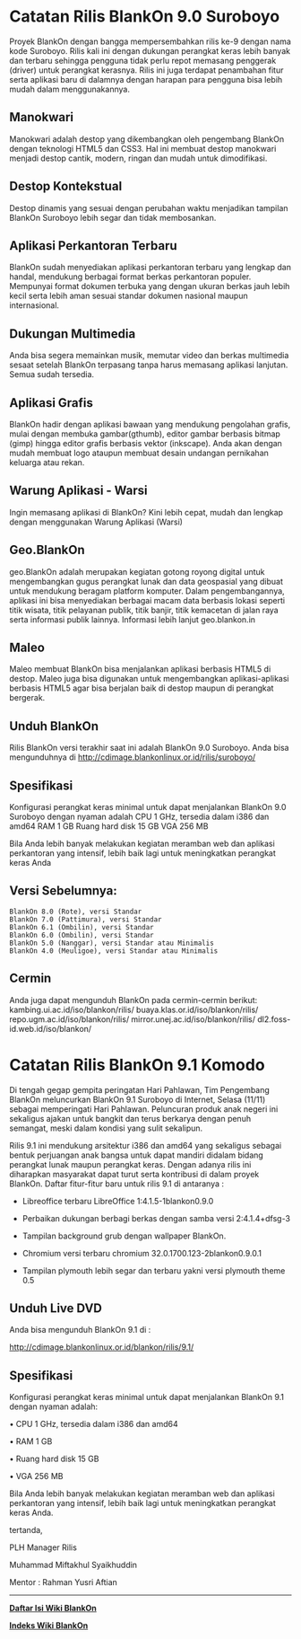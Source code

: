 # Catatan Rilis BlankOn 9.0 Suroboyo

Proyek BlankOn dengan bangga mempersembahkan rilis ke-9 dengan nama kode Suroboyo. Rilis kali ini dengan dukungan perangkat keras lebih banyak dan terbaru sehingga pengguna tidak perlu repot memasang penggerak (driver) untuk perangkat kerasnya. Rilis ini juga terdapat penambahan fitur serta aplikasi baru di dalamnya dengan harapan para pengguna bisa lebih mudah dalam menggunakannya.

## Manokwari

Manokwari adalah destop yang dikembangkan oleh pengembang BlankOn dengan teknologi HTML5 dan CSS3. Hal ini membuat destop manokwari menjadi destop cantik, modern, ringan dan mudah untuk dimodifikasi.

## Destop Kontekstual
Destop dinamis yang sesuai dengan perubahan waktu menjadikan tampilan BlankOn Suroboyo lebih segar dan tidak membosankan.

## Aplikasi Perkantoran Terbaru
BlankOn sudah menyediakan aplikasi perkantoran terbaru yang lengkap dan handal, mendukung berbagai format berkas perkantoran populer. 
Mempunyai format dokumen terbuka yang dengan ukuran berkas jauh lebih kecil serta lebih aman sesuai standar dokumen nasional maupun internasional.

## Dukungan Multimedia
Anda bisa segera memainkan musik, memutar video dan berkas multimedia sesaat setelah BlankOn terpasang tanpa harus memasang aplikasi lanjutan. Semua sudah tersedia.

## Aplikasi Grafis
BlankOn hadir dengan aplikasi bawaan yang mendukung pengolahan grafis, mulai dengan membuka gambar(gthumb), editor gambar berbasis bitmap (gimp) hingga editor grafis berbasis vektor (inkscape). Anda akan dengan mudah membuat logo ataupun membuat desain undangan pernikahan keluarga atau rekan.

## Warung Aplikasi - Warsi
Ingin memasang aplikasi di BlankOn? Kini lebih cepat, mudah dan lengkap dengan menggunakan Warung Aplikasi (Warsi)

## Geo.BlankOn
geo.BlankOn adalah merupakan kegiatan gotong royong digital untuk mengembangkan gugus perangkat lunak dan data geospasial yang dibuat untuk mendukung beragam platform komputer. Dalam pengembangannya, aplikasi ini bisa menyediakan berbagai macam data berbasis lokasi seperti titik wisata, titik pelayanan publik, titik banjir, titik kemacetan di jalan raya serta informasi publik lainnya.
Informasi lebih lanjut geo.blankon.in

## Maleo
Maleo membuat BlankOn bisa menjalankan aplikasi berbasis HTML5 di destop. Maleo juga bisa digunakan untuk mengembangkan aplikasi-aplikasi berbasis HTML5 agar bisa berjalan baik di destop maupun di perangkat bergerak.

## Unduh BlankOn
Rilis BlankOn versi terakhir saat ini adalah BlankOn 9.0 Suroboyo. Anda bisa mengunduhnya di http://cdimage.blankonlinux.or.id/rilis/suroboyo/

## Spesifikasi
Konfigurasi perangkat keras minimal untuk dapat menjalankan BlankOn 9.0 Suroboyo dengan nyaman adalah
    CPU 1 GHz, tersedia dalam i386 dan amd64
    RAM 1 GB
    Ruang hard disk 15 GB
    VGA 256 MB

Bila Anda lebih banyak melakukan kegiatan meramban web dan aplikasi perkantoran yang intensif, lebih baik lagi untuk meningkatkan perangkat keras Anda

## Versi Sebelumnya:
    BlankOn 8.0 (Rote), versi Standar
    BlankOn 7.0 (Pattimura), versi Standar
    BlankOn 6.1 (Ombilin), versi Standar
    BlankOn 6.0 (Ombilin), versi Standar
    BlankOn 5.0 (Nanggar), versi Standar atau Minimalis
    BlankOn 4.0 (Meuligoe), versi Standar atau Minimalis

## Cermin
Anda juga dapat mengunduh BlankOn pada cermin-cermin berikut:
    kambing.ui.ac.id/iso/blankon/rilis/
    buaya.klas.or.id/iso/blankon/rilis/
    repo.ugm.ac.id/iso/blankon/rilis/
    mirror.unej.ac.id/iso/blankon/rilis/
    dl2.foss-id.web.id/iso/blankon/


# Catatan Rilis BlankOn 9.1 Komodo

Di tengah gegap gempita peringatan Hari Pahlawan, Tim Pengembang BlankOn meluncurkan BlankOn 9.1 Suroboyo di Internet, Selasa (11/11) sebagai memperingati Hari Pahlawan. Peluncuran produk anak negeri ini sekaligus ajakan untuk bangkit dan terus berkarya dengan penuh semangat, meski dalam kondisi yang sulit sekalipun.

Rilis 9.1 ini mendukung arsitektur i386 dan amd64 yang sekaligus sebagai bentuk perjuangan anak bangsa untuk dapat mandiri didalam bidang perangkat lunak maupun perangkat keras. Dengan adanya rilis ini diharapkan masyarakat dapat turut serta kontribusi di dalam proyek BlankOn. Daftar fitur-fitur baru untuk rilis 9.1 di antaranya :

  *  Libreoffice terbaru LibreOffice 1:4.1.5-1blankon0.9.0

  *  Perbaikan dukungan berbagi berkas dengan samba versi 2:4.1.4+dfsg-3

  *  Tampilan background grub dengan wallpaper BlankOn.

  *  Chromium versi terbaru chromium 32.0.1700.123-2blankon0.9.0.1

  *  Tampilan plymouth lebih segar dan terbaru yakni versi plymouth theme 0.5


## Unduh Live DVD

Anda bisa mengunduh BlankOn 9.1 di :

http://cdimage.blankonlinux.or.id/blankon/rilis/9.1/


## Spesifikasi
Konfigurasi perangkat keras minimal untuk dapat menjalankan BlankOn 9.1 dengan nyaman adalah:

• CPU 1 GHz, tersedia dalam i386 dan amd64

• RAM 1 GB

• Ruang hard disk 15 GB

• VGA 256 MB

Bila Anda lebih banyak melakukan kegiatan meramban web dan aplikasi perkantoran yang intensif, lebih baik lagi untuk meningkatkan perangkat keras Anda.

tertanda,

PLH Manager Rilis

Muhammad Miftakhul Syaikhuddin


Mentor : Rahman Yusri Aftian



---
[**Daftar Isi Wiki BlankOn**](/wiki/DaftarIsi/index.html)
 
[**Indeks Wiki BlankOn**](/wiki/Indeks.html)



